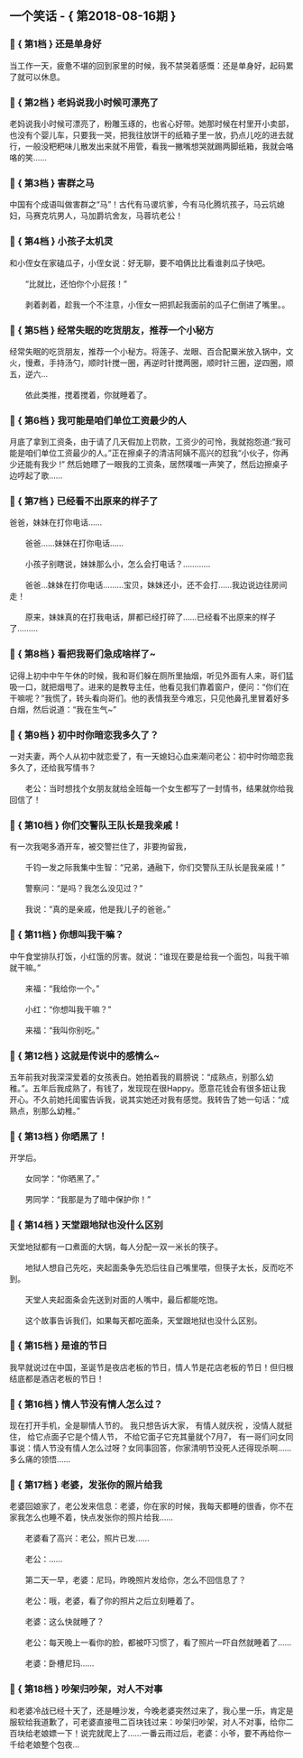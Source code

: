 ## 一个笑话 - { 第2018-08-16期 }
</hr>

### :jack_o_lantern: { 第1档 } 还是单身好
当工作一天，疲惫不堪的回到家里的时候，我不禁哭着感慨：还是单身好，起码累了就可以休息。


### :jack_o_lantern: { 第2档 } 老妈说我小时候可漂亮了
老妈说我小时候可漂亮了，粉雕玉琢的，也省心好带。她那时候在村里开小卖部，也没有个婴儿车，只要我一哭，把我往放饼干的纸箱子里一放，扔点儿吃的进去就行，一般没粑粑味儿散发出来就不用管，看我一撇嘴想哭就踢两脚纸箱，我就会咯咯的笑……


### :jack_o_lantern: { 第3档 } 害群之马
中国有个成语叫做害群之“马”！古代有马谡坑爹，今有马化腾坑孩子，马云坑媳妇，马赛克坑男人，马加爵坑舍友，马蓉坑老公！


### :jack_o_lantern: { 第4档 } 小孩子太机灵
和小侄女在家磕瓜子，小侄女说：好无聊，要不咱俩比比看谁剥瓜子快吧。<br/><br/>　　“比就比，还怕你个小屁孩！”<br/><br/>　　剥着剥着，趁我一个不注意，小侄女一把抓起我面前的瓜子仁倒进了嘴里。。


### :jack_o_lantern: { 第5档 } 经常失眠的吃货朋友，推荐一个小秘方
经常失眠的吃货朋友，推荐一个小秘方。将莲子、龙眼、百合配粟米放入锅中，文火，慢煮，手持汤勺，顺时针搅一圈，再逆时针搅两圈，顺时针三圈，逆四圈，顺五，逆六...<br/><br/>　　依此类推，搅着搅着，你就睡着了。


### :jack_o_lantern: { 第6档 } 我可能是咱们单位工资最少的人
月底了拿到工资条，由于请了几天假加上罚款，工资少的可怜，我就抱怨道:“我可能是咱们单位工资最少的人。”正在擦桌子的清洁阿姨不高兴的怼我“小伙子，你再少还能有我少 !” 然后她瞟了一眼我的工资条，居然噗嗤一声笑了，然后边擦桌子边哼起了歌……


### :jack_o_lantern: { 第7档 } 已经看不出原来的样子了
爸爸，妹妹在打你电话……<br/><br/>　　爸爸……妹妹在打你电话……<br/><br/>　　小孩子别瞎说，妹妹那么小，怎么会打电话？…………<br/><br/>　　爸爸…妹妹在打你电话………宝贝，妹妹还小，还不会打……我边说边往房间走！<br/><br/>　　原来，妹妹真的在打我电话，屏都已经打碎了……已经看不出原来的样子了………


### :jack_o_lantern: { 第8档 } 看把我哥们急成啥样了~
记得上初中中午午休的时候，我和哥们躲在厕所里抽烟，听见外面有人来，哥们猛吸一口，就把烟甩了。进来的是教导主任，他看见我们靠着窗户，便问：“你们在干嘛呢？”我慌了，转头看向哥们。他的表情我至今难忘，只见他鼻孔里冒着好多白烟，然后说道：“我在生气~”


### :jack_o_lantern: { 第9档 } 初中时你暗恋我多久了？
一对夫妻，两个人从初中就恋爱了，有一天媳妇心血来潮问老公：初中时你暗恋我多久了，还给我写情书？<br/><br/>　　老公：当时想找个女朋友就给全班每一个女生都写了一封情书，结果就你给我回信了！


### :jack_o_lantern: { 第10档 } 你们交警队王队长是我亲戚！
有一次我喝多酒开车，被交警拦住了，非要拘留我，<br/><br/>　　千钧一发之际我集中生智：“兄弟，通融下，你们交警队王队长是我亲戚！”<br/><br/>　　警察问：“是吗？我怎么没见过？”<br/><br/>　　我说：“真的是亲戚，他是我儿子的爸爸。”


### :jack_o_lantern: { 第11档 } 你想叫我干嘛？
中午食堂排队打饭，小红饿的厉害。就说：“谁现在要是给我一个面包，叫我干嘛就干嘛。”<br/><br/>　　来福：“我给你一个。”<br/><br/>　　小红：“你想叫我干嘛？”<br/><br/>　　来福：“我叫你别吃。”


### :jack_o_lantern: { 第12档 } 这就是传说中的感情么~
五年前我对我深深爱着的女孩表白。她拍着我的肩膀说：“成熟点，别那么幼稚。”。五年后我成熟了，有钱了，发现现在很Happy。愿意花钱会有很多妞让我开心。不久前她托闺蜜告诉我，说其实她还对我有感觉。我转告了她一句话：“成熟点，别那么幼稚。”


### :jack_o_lantern: { 第13档 } 你晒黑了！
开学后。<br/><br/>　　女同学：“你晒黑了。”<br/><br/>　　男同学：“我那是为了暗中保护你！”


### :jack_o_lantern: { 第14档 } 天堂跟地狱也没什么区别
天堂地狱都有一口煮面的大锅，每人分配一双一米长的筷子。<br/><br/>　　地狱人想自己先吃，夹起面条争先恐后往自己嘴里喂，但筷子太长，反而吃不到。<br/><br/>　　天堂人夹起面条会先送到对面的人嘴中，最后都能吃饱。<br/><br/>　　这个故事告诉我们，如果每天都吃面条，天堂跟地狱也没什么区别。


### :jack_o_lantern: { 第15档 } 是谁的节日
我早就说过在中国，圣诞节是夜店老板的节日，情人节是花店老板的节日！但归根结底都是酒店老板的节日！


### :jack_o_lantern: { 第16档 } 情人节没有情人怎么过？
现在打开手机，全是聊情人节的。 我只想告诉大家， 有情人就庆祝 ，没情人就挺住， 给它点面子它是个情人节， 不给它面子它充其量就个7月7， 有一哥们问女同事说：情人节没有情人怎么过呀？女同事回答，你家清明节没死人还得现杀啊…… 多么痛的领悟……


### :jack_o_lantern: { 第17档 } 老婆，发张你的照片给我
老婆回娘家了，老公发来信息：老婆，你在家的时候，我每天都睡的很香，你不在家我怎么也睡不着，快点发张你的照片给我……<br/><br/>　　老婆看了高兴：老公，照片已发……<br/><br/>　　老公：……<br/><br/>　　第二天一早，老婆：尼玛，昨晚照片发给你，怎么不回信息了？<br/><br/>　　老公：哦，老婆，看了你的照片之后立刻睡着了。<br/><br/>　　老婆：这么快就睡了？<br/><br/>　　老公：每天晚上一看你的脸，都被吓习惯了，看了照片一吓自然就睡着了……<br/><br/>　　老婆：卧槽尼玛……


### :jack_o_lantern: { 第18档 } 吵架归吵架，对人不对事
和老婆冷战已经十天了，还是睡沙发，今晚老婆突然过来了，我心里一乐，肯定是服软给我道歉了，可老婆直接甩二百块钱过来：吵架归吵架，对人不对事，给你二百块给老娘嫖一下！说完就爬上了……一番云雨过后，老婆：小爷，要不再给你一千给老娘整个包夜…

